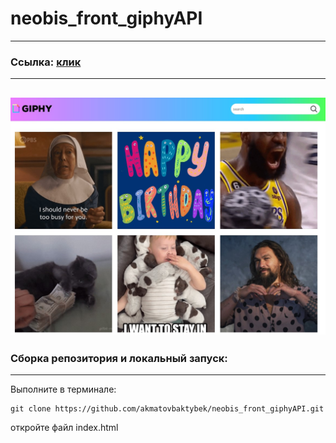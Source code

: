 # neobis_front_giphyAPI
---
### Ссылка: [клик](https://akmatovbaktybek.github.io/neobis_front_giphyAPI/)
---
![](images/prew.jpg)
---
### Сборка репозитория и локальный запуск:
---

Выполните в терминале:
```
git clone https://github.com/akmatovbaktybek/neobis_front_giphyAPI.git
```
откройте файл index.html